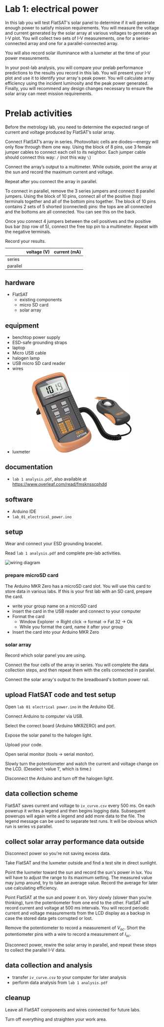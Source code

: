 # Lab 1: electrical power

In this lab you will test FlatSAT's solar panel to determine if it will generate enough power to satisfy mission requirements. You will measure the voltage and current generated by the solar array at various voltages to generate an I-V plot. You will collect two sets of I-V measurements, one for a series-connected array and one for a parallel-connected array. 

You will also record solar illuminance with a luxmeter at the time of your power measurements. 

In your post-lab analysis, you will compare your prelab performance predictions to the results you record in this lab. You will present your I-V plot and use it to identify your array's peak power. You will calculate array efficiency using the incident luminosity and the peak power generated. Finally, you will recommend any design changes necessary to ensure the solar array can meet mission requirements.

# Prelab activities

Before the metrology lab, you need to determine the  expected range of current and voltage produced by FlatSAT’s solar array. 

Connect FlatSAT’s array in series. Photovoltaic cells are diodes—energy will only flow through them one way. Using the block of 8 pins, use 3 female jumper cables to connect each cell to its neighbor. Each jumper cable should connect this way: `/` (not this way `\`)

Connect the array’s output to a multimeter. While outside, point the array at the sun and record the maximum current and voltage.

Repeat after you connect the array in parallel. 

To connect in parallel, remove the 3 series jumpers and connect 8 parallel jumpers. Using the block of 10 pins, connect all of the positive (top) terminals together and all of the bottom pins together. The block of 10 pins contains 2 sets of 5 shorted (connected) pins: the tops are all connected and the bottoms are all connected. You can see this on the back. 

Once you connect 4 jumpers between the cell positives and the positive bus bar (top row of 5), connect the free top pin to a multimeter. Repeat with the negative terminals. 

Record your results. 

|          | voltage (V) | current (mA) |
| -------- | ----------- | ------------ |
| series   |             |              |
| parallel |             |              |



## hardware

- FlatSAT
  - existing components
  - micro SD card
  - solar array

## equipment

- benchtop power supply
- ESD-safe grounding straps
- laptop
- Micro USB cable
- halogen lamp
- USB micro SD card reader
- wires
- luxmeter
  ![luxmeter](sources/luxmeter.png)

## documentation

- `lab 1 analysis.pdf`, also available at https://www.overleaf.com/read/fmsknsscphdd

## software

- Arduino IDE
- `lab_01_electrical_power.ino`



## setup

Wear and connect your ESD grounding bracelet. 

Read `lab 1 analysis.pdf` and complete pre-lab activities. 



![wiring diagram](../sources/fritzing/331X.svg)



### prepare microSD card

The Arduino MKR Zero has a microSD card slot. You will use this card to store data in various labs. If this is your first lab with an SD card, prepare the card. 

- write your group name on a microSD card
- insert the card in the USB reader and connect to your computer
- Format the card
  - Window Explorer -> Right click -> format -> Fat 32 -> Ok
  - While you format the card, name it after your group
- Insert the card into your Arduino MKR Zero

### solar array

Record which solar panel you are using. 

Connect the four cells of the array in series. You will complete the data collection steps, and then repeat them with the cells connected in parallel. 

Connect the solar array's output to the breadboard's bottom power rail. 

## upload FlatSAT code and test setup

Open `lab 01 electrical power.ino` in the Arduino IDE. 

Connect Arduino to computer via USB. 

Select the correct board (Arduino MKRZERO) and port. 

Expose the solar panel to the halogen light. 

Upload your code. 

Open serial monitor (tools -> serial monitor).

Slowly turn the potentiometer and watch the current and voltage change on the LCD. (Deselect ‘value 1’, which is time.)

Disconnect the Arduino and turn off the halogen light. 

## data collection scheme

FlatSAT saves current and voltage to `iv_curve.csv` every 500 ms. On each powerup it writes a legend and then begins logging data. Subsequent powerups will again write a legend and add more data to the file. The legend message can be used to separate test runs. It will be obvious which run is series vs parallel. 

## collect solar array performance data outside

Disconnect power so you're not saving excess data. 

Take FlatSAT and the luxmeter outside and find a test site in direct sunlight. 

Point the luxmeter toward the sun and record the sun's power in lux. You will have to adjust the range to its maximum setting. The measured value may jump around, try to take an average value. Record the average for later use calculating efficiency. 

Point FlatSAT at the sun and power it on. *Very* slowly (slower than you’re thinking), turn the potentiometer from one end to the other. FlatSAT will record current and voltage at 500 ms intervals. You will record periodic current and voltage measurements from the LCD display as a backup in case the stored data gets corrupted or lost. 

Remove the potentiometer to record a measurement of $V_{oc}$. Short the potentiometer pins with a wire to record a measurement of $I_{sc}$. 

Disconnect power, rewire the solar array in parallel, and repeat these steps to collect the parallel I-V data. 

## data collection and analysis

- transfer `iv_curve.csv` to your computer for later analysis
- perform data analysis from `lab 1 analysis.pdf`

## cleanup

Leave all FlatSAT components and wires connected for future labs. 

Turn off everything and straighten your work area. 
